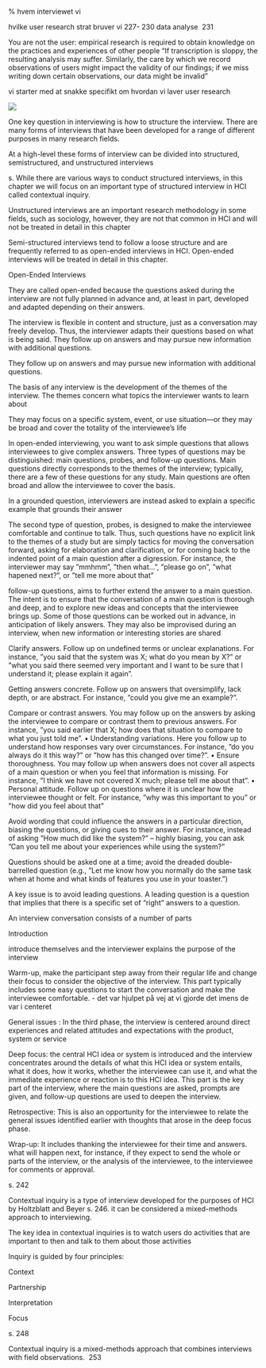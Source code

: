 % hvem interviewet vi


hvilke user research strat bruver vi 227- 230
data analyse  231

You are not the user: empirical research is required to obtain knowledge on the practices and experiences of other people
“If transcription is sloppy, the resulting analysis may suffer. Similarly, the care by which we record observations of users might impact the validity of our findings; if we miss writing down certain observations, our data might be invalid”

vi starter med at snakke specifikt om hvordan vi laver user research

![](https://lh5.googleusercontent.com/I0hGBReF_9fzSTdh4bVZKzoQTxMo9FQ2usTKUO9ypnRT9xnXFP4IvKLkLUB1xiQ_KGIBdPzqVoJZMZeD19LyYKrLZ4KqKVdbI4feb0EfzA3bI-TF-DI5Fg--XRhk7LQNdgC4v8LrN5b4hbcvwxLVFGY)

One key question in interviewing is how to structure the interview. There are many forms of interviews that have been developed for a range of different purposes in many research fields. 

At a high-level these forms of interview can be divided into structured, semistructured, and unstructured interviews

s. While there are various ways to conduct structured interviews, in this chapter we will focus on an important type of structured interview in HCI called contextual inquiry. 

Unstructured interviews are an important research methodology in some fields, such as sociology, however, they are not that common in HCI and will not be treated in detail in this chapter

Semi-structured interviews tend to follow a loose structure and are frequently referred to as open-ended interviews in HCI. Open-ended interviews will be treated in detail in this chapter.

Open-Ended Interviews 

They are called open-ended because the questions asked during the interview are not fully planned in advance and, at least in part, developed and adapted depending on their answers.

The interview is flexible in content and structure, just as a conversation may freely develop. Thus, the interviewer adapts their questions based on what is being said. They follow up on answers and may pursue new information with additional questions.

They follow up on answers and may pursue new information with additional questions.

The basis of any interview is the development of the themes of the interview. The themes concern what topics the interviewer wants to learn about

They may focus on a specific system, event, or use situation—or they may be broad and cover the totality of the interviewee’s life

In open-ended interviewing, you want to ask simple questions that allows interviewees to give complex answers. Three types of questions may be distinguished: main questions, probes, and follow-up questions. Main questions directly corresponds to the themes of the interview; typically, there are a few of these questions for any study. Main questions are often broad and allow the interviewee to cover the basis.

In a grounded question, interviewers are instead asked to explain a specific example that grounds their answer

The second type of question, probes, is designed to make the interviewee comfortable and continue to talk. Thus, such questions have no explicit link to the themes of a study but are simply tactics for moving the conversation forward, asking for elaboration and clarification, or for coming back to the indented point of a main question after a digression. For instance, the interviewer may say ”mmhmm”, ”then what...”, ”please go on”, ”what hapened next?”, or ”tell me more about that”

follow-up questions, aims to further extend the answer to a main question. The intent is to ensure that the conversation of a main question is thorough and deep, and to explore new ideas and concepts that the interviewee brings up. Some of those questions can be worked out in advance, in anticipation of likely answers. They may also be improvised during an interview, when new information or interesting stories are shared

  

Clarify answers. Follow up on undefined terms or unclear explanations. For instance, ”you said that the system was X; what do you mean by X?” or ”what you said there seemed very important and I want to be sure that I understand it; please explain it again”.

Getting answers concrete. Follow up on answers that oversimplify, lack depth, or are abstract. For instance, ”could you give me an example?”.

Compare or contrast answers. You may follow up on the answers by asking the interviewee to compare or contrast them to previous answers. For instance, ”you said earlier that X; how does that situation to compare to what you just told me”. • Understanding variations. Here you follow up to understand how responses vary over circumstances. For instance, ”do you always do it this way?” or ”how has this changed over time?”. • Ensure thoroughness. You may follow up when answers does not cover all aspects of a main question or when you feel that information is missing. For instance, ”I think we have not covered X much; please tell me about that”. • Personal attitude. Follow up on questions where it is unclear how the interviewee thought or felt. For instance, ”why was this important to you” or "how did you feel about that”

Avoid wording that could influence the answers in a particular direction, biasing the questions, or giving cues to their answer. For instance, instead of asking ”How much did like the system?” – highly biasing, you can ask ”Can you tell me about your experiences while using the system?” 

Questions should be asked one at a time; avoid the dreaded double-barrelled question (e.g., ”Let me know how you normally do the same task when at home and what kinds of features you use in your toaster.”)

A key issue is to avoid leading questions. A leading question is a question that implies that there is a specific set of “right” answers to a question.

An interview conversation consists of a number of parts

Introduction

introduce themselves and the interviewer explains the purpose of the interview

Warm-up, make the participant step away from their regular life and change their focus to consider the objective of the interview. This part typically includes some easy questions to start the conversation and make the interviewee comfortable. - det var hjulpet på vej at vi gjorde det imens de var i centeret

General issues : In the third phase, the interview is centered around direct experiences and related attitudes and expectations with the product, system or service

Deep focus: the central HCI idea or system is introduced and the interview concentrates around the details of what this HCI idea or system entails, what it does, how it works, whether the interviewee can use it, and what the immediate experience or reaction is to this HCI idea. This part is the key part of the interview, where the main questions are asked, prompts are given, and follow-up questions are used to deepen the interview.

Retrospective: This is also an opportunity for the interviewee to relate the general issues identified earlier with thoughts that arose in the deep focus phase.

Wrap-up: It includes thanking the interviewee for their time and answers. what will happen next, for instance, if they expect to send the whole or parts of the interview, or the analysis of the interviewee, to the interviewee for comments or approval.

s. 242 

Contextual inquiry is a type of interview developed for the purposes of HCI by Holtzblatt and Beyer s. 246. it can be considered a mixed-methods approach to interviewing.

The key idea in contextual inquiries is to watch users do activities that are important to then and talk to them about those activities

Inquiry is guided by four principles:

Context

Partnership

Interpretation 

Focus 

s. 248 

Contextual inquiry is a mixed-methods approach that combines interviews with field observations.  253